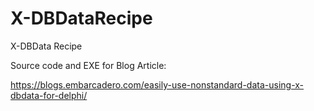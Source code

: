 # X-DBDataRecipe
X-DBData Recipe

Source code and EXE for Blog Article:

https://blogs.embarcadero.com/easily-use-nonstandard-data-using-x-dbdata-for-delphi/


